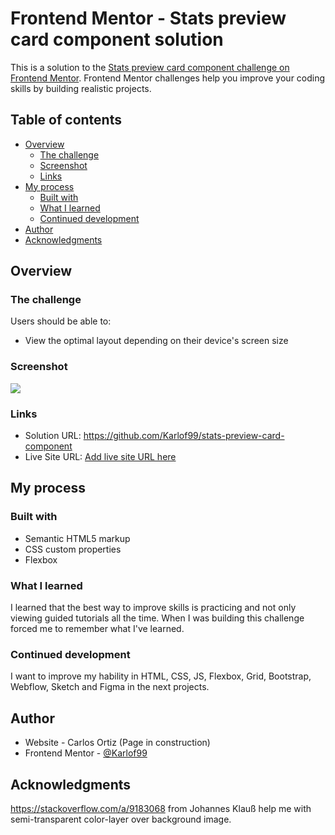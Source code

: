 # Frontend Mentor - Stats preview card component solution

This is a solution to the [Stats preview card component challenge on Frontend Mentor](https://www.frontendmentor.io/challenges/stats-preview-card-component-8JqbgoU62). Frontend Mentor challenges help you improve your coding skills by building realistic projects. 

## Table of contents

- [Overview](#overview)
  - [The challenge](#the-challenge)
  - [Screenshot](#screenshot)
  - [Links](#links)
- [My process](#my-process)
  - [Built with](#built-with)
  - [What I learned](#what-i-learned)
  - [Continued development](#continued-development)
- [Author](#author)
- [Acknowledgments](#acknowledgments)

## Overview

### The challenge

Users should be able to:

- View the optimal layout depending on their device's screen size

### Screenshot

![](./screenshot.jpg)

### Links

- Solution URL: https://github.com/Karlof99/stats-preview-card-component
- Live Site URL: [Add live site URL here](https://your-live-site-url.com)

## My process

### Built with

- Semantic HTML5 markup
- CSS custom properties
- Flexbox

### What I learned

I learned that the best way to improve skills is practicing and not only viewing guided tutorials all the time. When I was building this challenge forced me to remember what I've learned.

### Continued development

I want to improve my hability in HTML, CSS, JS, Flexbox, Grid, Bootstrap, Webflow, Sketch and Figma in the next projects.

## Author

- Website - Carlos Ortiz (Page in construction)
- Frontend Mentor - [@Karlof99](https://www.frontendmentor.io/profile/Karlof99)

## Acknowledgments

https://stackoverflow.com/a/9183068 from Johannes Klauß help me with semi-transparent color-layer over background image.


